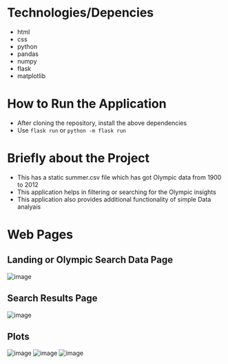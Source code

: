 # Technologies/Depencies

- html
- css
- python
- pandas
- numpy
- flask
- matplotlib


# How to Run the Application

- After cloning the repository, install the above dependencies
- Use ```flask run``` or ```python -m flask run```


# Briefly about the Project

- This has a static summer.csv file which has got Olympic data from 1900 to 2012
- This application helps in filtering or searching for the Olympic insights
- This application also provides additional functionality of simple Data analyais

# Web Pages
## Landing or Olympic Search Data Page
![image](https://github.com/Jashwanth459/olympic-search-flask-app/assets/34550047/1c507803-9dd2-4c44-b161-b0845ea49a97)

## Search Results Page
![image](https://github.com/Jashwanth459/olympic-search-flask-app/assets/34550047/7a2dd92a-a9b2-44fa-afa9-9a6da9628df0)

## Plots
![image](https://github.com/Jashwanth459/olympic-search-flask-app/assets/34550047/6fdf68b9-9d55-4f40-a4e1-f0da8b0c6888)
![image](https://github.com/Jashwanth459/olympic-search-flask-app/assets/34550047/81a05bcd-2f1b-4595-93ec-4b3576ba7501)
![image](https://github.com/Jashwanth459/olympic-search-flask-app/assets/34550047/a9373a6c-3d2a-4686-910d-300317e90a04)


